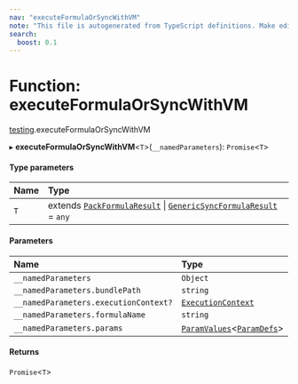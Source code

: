 ```yaml
---
nav: "executeFormulaOrSyncWithVM"
note: "This file is autogenerated from TypeScript definitions. Make edits to the comments in the TypeScript file and then run `make docs` to regenerate this file."
search:
  boost: 0.1
---
```

# Function: executeFormulaOrSyncWithVM

[testing](../modules/testing.md).executeFormulaOrSyncWithVM

▸ **executeFormulaOrSyncWithVM**<`T`\>(`__namedParameters`): `Promise`<`T`\>

#### Type parameters

| Name | Type |
| :------ | :------ |
| `T` | extends [`PackFormulaResult`](../types/core.PackFormulaResult.md) \| [`GenericSyncFormulaResult`](../types/core.GenericSyncFormulaResult.md) = `any` |

#### Parameters

| Name | Type |
| :------ | :------ |
| `__namedParameters` | `Object` |
| `__namedParameters.bundlePath` | `string` |
| `__namedParameters.executionContext?` | [`ExecutionContext`](../interfaces/core.ExecutionContext.md) |
| `__namedParameters.formulaName` | `string` |
| `__namedParameters.params` | [`ParamValues`](../types/core.ParamValues.md)<[`ParamDefs`](../types/core.ParamDefs.md)\> |

#### Returns

`Promise`<`T`\>

